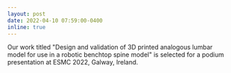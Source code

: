 ```yaml
---
layout: post
date: 2022-04-10 07:59:00-0400
inline: true
---
```


Our work titled "Design and validation of 3D printed analogous lumbar model for use in a robotic benchtop spine model" is selected for a podium presentation at ESMC 2022, Galway, Ireland.